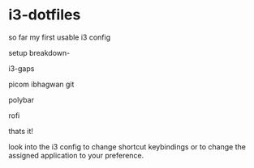 # i3-dotfiles
so far my first usable i3 config


setup breakdown-

i3-gaps

picom ibhagwan git

polybar

rofi
 
thats it!

look into the i3 config to change shortcut keybindings or to change the assigned application to your preference.

